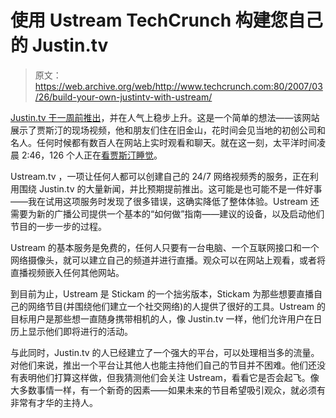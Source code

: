 # 使用 Ustream TechCrunch 构建您自己的 Justin.tv

> 原文：<https://web.archive.org/web/http://www.techcrunch.com:80/2007/03/26/build-your-own-justintv-with-ustream/>

 [](https://web.archive.org/web/20221128174621/http://www.ustream.tv/) [ Justin.tv 于一周前推出](https://web.archive.org/web/20221128174621/http://www.beta.techcrunch.com/2007/03/19/kiko-guys-back-as-reality-tv-stars/)，并在人气上稳步上升。这是一个简单的想法——该网站展示了贾斯汀的现场视频，他和朋友们住在旧金山，花时间会见当地的初创公司和名人。任何时候都有数百人在网站上实时观看和聊天。就在这一刻，太平洋时间凌晨 2:46，126 个人正在[看贾斯汀睡觉](https://web.archive.org/web/20221128174621/http://www.justin.tv/)。

Ustream.tv ，一项让任何人都可以创建自己的 24/7 网络视频秀的服务，正在利用围绕 Justin.tv 的大量新闻，并比预期提前推出。这可能是也可能不是一件好事——我在试用这项服务时发现了很多错误，这确实降低了整体体验。Ustream 还需要为新的广播公司提供一个基本的“如何做”指南——建议的设备，以及启动他们节目的一步一步的过程。

Ustream 的基本服务是免费的，任何人只要有一台电脑、一个互联网接口和一个网络摄像头，就可以建立自己的频道并进行直播。观众可以在网站上观看，或者将直播视频嵌入任何其他网站。

到目前为止，Ustream 是 Stickam 的一个拙劣版本，Stickam 为那些想要直播自己的网络节目(并围绕他们建立一个社交网络)的人提供了很好的工具。Ustream 的目标用户是那些想一直随身携带相机的人，像 Justin.tv 一样，他们允许用户在日历上显示他们即将进行的活动。

与此同时，Justin.tv 的人已经建立了一个强大的平台，可以处理相当多的流量。对他们来说，推出一个平台让其他人也能主持他们自己的节目并不困难。他们还没有表明他们打算这样做，但我猜测他们会关注 Ustream，看看它是否会起飞。像大多数事情一样，有一个新奇的因素——如果未来的节目希望吸引观众，就必须有非常有才华的主持人。